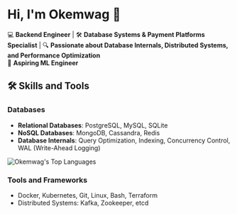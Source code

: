 # Hi, I'm Okemwag 👋

💻 **Backend Engineer** | 🛠️ **Database Systems & Payment Platforms Specialist** | 🔍 **Passionate about Database Internals, Distributed Systems, and Performance Optimization**  
🤖 **Aspiring ML Engineer**

## 🛠️ Skills and Tools

### Databases
- **Relational Databases**: PostgreSQL, MySQL, SQLite
- **NoSQL Databases**: MongoDB, Cassandra, Redis
- **Database Internals**: Query Optimization, Indexing, Concurrency Control, WAL (Write-Ahead Logging)

![Okemwag's Top Languages](https://github-readme-stats.vercel.app/api/top-langs/?username=Okemwag&theme=vue-dark&show_icons=true&hide_border=true&layout=compact)

### Tools and Frameworks
- Docker, Kubernetes, Git, Linux, Bash, Terraform
- Distributed Systems: Kafka, Zookeeper, etcd


  
